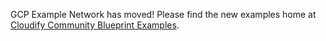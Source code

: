 GCP Example Network has moved! Please find the new examples home at [Cloudify Community Blueprint Examples](https://github.com/cloudify-community/blueprint-examples).

